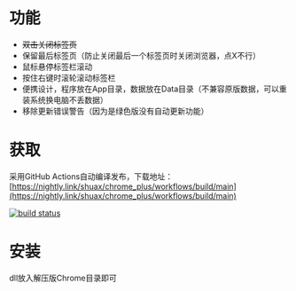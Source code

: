 # 功能
- ~~双击关闭标签页~~
- 保留最后标签页（防止关闭最后一个标签页时关闭浏览器，点X不行）
- 鼠标悬停标签栏滚动
- 按住右键时滚轮滚动标签栏
- 便携设计，程序放在App目录，数据放在Data目录（不兼容原版数据，可以重装系统换电脑不丢数据）
- 移除更新错误警告（因为是绿色版没有自动更新功能）
# 获取
采用GitHub Actions自动编译发布，下载地址：[https://nightly.link/shuax/chrome_plus/workflows/build/main](https://nightly.link/shuax/chrome_plus/workflows/build/main)

[![build status](https://github.com/shuax/chrome_plus/actions/workflows/build.yml/badge.svg)](https://github.com/shuax/chrome_plus/actions/workflows/build.yml)
# 安装
dll放入解压版Chrome目录即可
